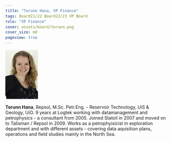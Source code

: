 ```yaml
---
title: "Torunn Hana, VP Finance"
tags: Board21/22 Board22/23 VP Board
role: "VP Finance"
cover: assets/board/torunn.png
cover_size: md
pageview: true
---
```

<img class="image image--md shadow center" src="/assets/board/torunn.png"/>


**Torunn Hana**, Repsol, M.Sc. Petr.Eng. - Reservoir Technology,
                UiS & Geology, UiO. 
                <!--more-->
                9 years at Logtek working with datamanagement and petrophysics
                - a consultant from 2005. Joined Statoil in 2007 and moved on to Talisman / Repsol in 2009.
                Works as a petrophyisicist in exploration department and with different assets
                - covering data aquisition plans, operations and field studies mainly in the North
                Sea.